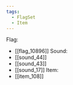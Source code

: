 ```yaml
---
tags:
  - FlagSet
  - Item
---
```

Flag:
- [[flag_10896]]
Sound:
- [[sound_44]]
- [[sound_43]]
- [[sound_17]]
Item:
- [[item_108]]
